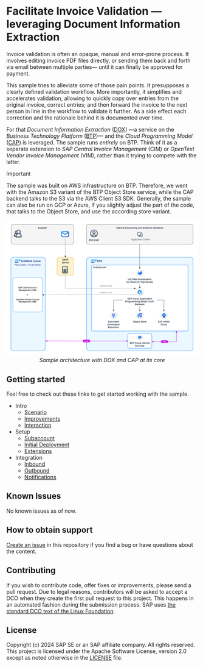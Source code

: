 # Facilitate Invoice Validation — leveraging Document Information Extraction
<!--- Register repository https://api.reuse.software/register, then add REUSE badge:
[![REUSE status](https://api.reuse.software/badge/github.com/SAP-samples/REPO-NAME)](https://api.reuse.software/info/github.com/SAP-samples/REPO-NAME)
-->
Invoice validation is often an opaque, manual and error-prone process. It involves editing invoice PDF files directly, or sending them back and forth via email between multiple parties—
until it can finally be approved for payment.

This sample tries to alleviate some of those pain points. It presupposes a clearly defined validation workflow. More importantly,
it simplifies and accelerates validation, allowing to quickly copy over entries from the original invoice, correct entries; and then forward the invoice to the next person in line
in the workflow to validate it further. As a side effect each correction and the rationale behind it is documented over time.

For that _Document Information Extraction_ ([DOX](https://help.sap.com/docs/document-information-extraction/document-information-extraction/what-is-document-information-extraction?locale=en-US))
—a service on the _Business Technology Platform_ ([BTP](https://help.sap.com/docs/btp/sap-business-technology-platform/sap-business-technology-platform?locale=en-US))—
and the _Cloud Programming Model_ ([CAP](https://cap.cloud.sap/docs/)) is leveraged. The sample runs _entirely_ on BTP. Think of it as a separate extension to _SAP Central Invoice Management_ (CIM)
or _OpenText Vendor Invoice Management_ (VIM), rather than it trying to compete with the latter.

<!-- shows correctly with GitHub's markdown flavor -->
> [!IMPORTANT]
> The sample was built on AWS infrastructure on BTP. Therefore, we went with the Amazon S3 variant
> of the BTP Object Store service, while the CAP backend talks to the S3 via the AWS Client S3 SDK. Generally, the sample
> can also be run on GCP or Azure, if you slightly adjust the part of the code, that talks to the Object Store, and use
> the according store variant.

<p align="center">
    <img src="./docs/tutorial/1-intro/images/Solution_Diagram.png" alt="architecture diagram" />
    <em>Sample architecture with DOX and CAP at its core</em>
</p>

## Getting started
Feel free to check out these links to get started working with the sample. 

- Intro
  - [Scenario](./docs/tutorial/1-intro/1-Scenario.md)
  - [Improvements](./docs/tutorial/1-intro/2-Improvements.md)
  - [Interaction](./docs/tutorial/1-intro/3-Interactions)
- Setup
  - [Subaccount](./docs/tutorial/2-setup/1-Subaccount.md)
  - [Initial Deployment](./docs/tutorial/2-setup/3-InitialDeployment.md)
  - [Extensions](./docs/tutorial/2-setup/4-Extensions.md)
- Integration
  - [Inbound](./docs/tutorial/3-integrate/1-Inbound.md)
  - [Outbound](./docs/tutorial/3-integrate/2-Outbound.md)
  - [Notifications](./docs/tutorial/3-integrate/3-Notifications.md)

## Known Issues
No known issues as of now.

## How to obtain support
[Create an issue](https://github.com/SAP-samples/btp-cap-dox-invoice-validation/issues) in this repository if you find a bug or have questions about the content.
 
## Contributing
If you wish to contribute code, offer fixes or improvements, please send a pull request. Due to legal reasons, contributors will be asked to accept a DCO when they create the first pull request to this project. This happens in an automated fashion during the submission process. SAP uses [the standard DCO text of the Linux Foundation](https://developercertificate.org/).

## License
Copyright (c) 2024 SAP SE or an SAP affiliate company. All rights reserved. This project is licensed under the Apache Software License, version 2.0 except as noted otherwise in the [LICENSE](LICENSE) file.

